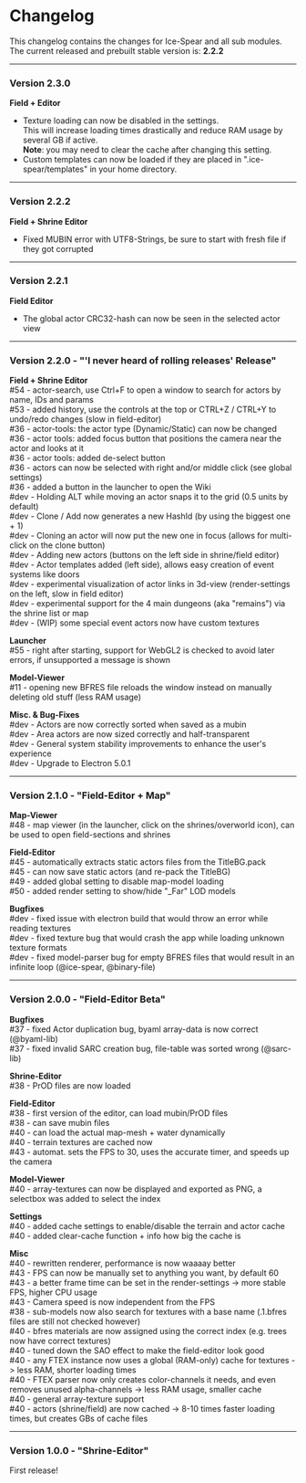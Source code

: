 # Changelog

This changelog contains the changes for Ice-Spear and all sub modules. <br/>
The current released and prebuilt stable version is: **2.2.2**

<hr/>

### Version 2.3.0

**Field + Editor** <br/>
- Texture loading can now be disabled in the settings.<br/>This will increase loading times drastically and reduce RAM usage by several GB if active. <br/>
   **Note**: you may need to clear the cache after changing this setting. <br/>
- Custom templates can now be loaded if they are placed in ".ice-spear/templates" in your home directory.

<hr/>

### Version 2.2.2

**Field + Shrine Editor** <br/>
- Fixed MUBIN error with UTF8-Strings, be sure to start with fresh file if they got corrupted

<hr/>

### Version 2.2.1

**Field Editor** <br/>
- The global actor CRC32-hash can now be seen in the selected actor view

<hr/>

### Version 2.2.0 - "'I never heard of rolling releases' Release"

**Field + Shrine Editor** <br/>
#54 - actor-search, use Ctrl+F to open a window to search for actors by name, IDs and params <br/>
#53 - added history, use the controls at the top or CTRL+Z / CTRL+Y to undo/redo changes (slow in field-editor) <br/>
#36 - actor-tools: the actor type (Dynamic/Static) can now be changed <br/>
#36 - actor tools: added focus button that positions the camera near the actor and looks at it <br/>
#36 - actor tools: added de-select button <br/>
#36 - actors can now be selected with right and/or middle click (see global settings) <br/>
#36 - added a button in the launcher to open the Wiki <br/>
#dev - Holding ALT while moving an actor snaps it to the grid (0.5 units by default) <br/>
#dev - Clone / Add now generates a new HashId (by using the biggest one + 1) <br/>
#dev - Cloning an actor will now put the new one in focus (allows for multi-click on the clone button) <br/>
#dev - Adding new actors (buttons on the left side in shrine/field editor) <br/>
#dev - Actor templates added (left side), allows easy creation of event systems like doors  <br/>
#dev - experimental visualization of actor links in 3d-view (render-settings on the left, slow in field editor)  <br/>
#dev - experimental support for the 4 main dungeons (aka "remains") via the shrine list or map  <br/>
#dev - (WIP) some special event actors now have custom textures  <br/>

**Launcher** <br/>
#55 - right after starting, support for WebGL2 is checked to avoid later errors, if unsupported a message is shown <br/>

**Model-Viewer** <br/>
#11 - opening new BFRES file reloads the window instead on manually deleting old stuff (less RAM usage) <br/>

**Misc. & Bug-Fixes** <br/>
#dev - Actors are now correctly sorted when saved as a mubin <br/>
#dev - Area actors are now sized correctly and half-transparent  <br/>
#dev - General system stability improvements to enhance the user's experience <br/>
#dev - Upgrade to Electron 5.0.1 <br/>

<hr/>

### Version 2.1.0 - "Field-Editor + Map"

**Map-Viewer**<br/>
#48 - map viewer (in the launcher, click on the shrines/overworld icon), can be used to open field-sections and shrines<br/>

**Field-Editor** <br/>
#45 - automatically extracts static actors files from the TitleBG.pack <br/>
#45 - can now save static actors (and re-pack the TitleBG) <br/>
#49 - added global setting to disable map-model loading <br/>
#50 - added render setting to show/hide "_Far" LOD models <br/>

**Bugfixes**<br/>
#dev - fixed issue with electron build that would throw an error while reading textures <br/>
#dev - fixed texture bug that would crash the app while loading unknown texture formats <br/>
#dev - fixed model-parser bug for empty BFRES files that would result in an infinite loop (@ice-spear, @binary-file) <br/>

<hr/>

### Version 2.0.0 - "Field-Editor Beta"
**Bugfixes** <br/>
#37 - fixed Actor duplication bug, byaml array-data is now correct (@byaml-lib)<br/>
#37 - fixed invalid SARC creation bug, file-table was sorted wrong (@sarc-lib)<br/>

**Shrine-Editor** <br/>
#38 - PrOD files are now loaded

**Field-Editor** <br/>
#38 - first version of the editor, can load mubin/PrOD files<br/>
#38 - can save mubin files<br/>
#40 - can load the actual map-mesh + water dynamically<br/>
#40 - terrain textures are cached now<br/>
#43 - automat. sets the FPS to 30, uses the accurate timer, and speeds up the camera

**Model-Viewer** <br/>
#40 - array-textures can now be displayed and exported as PNG, a selectbox was added to select the index

**Settings**<br/>
#40 - added cache settings to enable/disable the terrain and actor cache <br/>
#40 - added clear-cache function + info how big the cache is

**Misc**<br/>
#40 - rewritten renderer, performance is now waaaay better<br/>
#43 - FPS can now be manually set to anything you want, by default 60<br/>
#43 - a better frame time can be set in the render-settings -> more stable FPS, higher CPU usage <br/>
#43 - Camera speed is now independent from the FPS<br/>
#38 - sub-models now also search for textures with a base name (.1.bfres files are still not checked however)<br/>
#40 - bfres materials are now assigned using the correct index (e.g. trees now have correct textures)<br/>
#40 - tuned down the SAO effect to make the field-editor look good<br/>
#40 - any FTEX instance now uses a global (RAM-only) cache for textures -> less RAM, shorter loading times<br/>
#40 - FTEX parser now only creates color-channels it needs, and even removes unused alpha-channels -> less RAM usage, smaller cache <br/>
#40 - general array-texture support<br/>
#40 - actors (shrine/field) are now cached -> 8-10 times faster loading times, but creates GBs of cache files <br/>

<hr/>

### Version 1.0.0 - "Shrine-Editor"
First release!